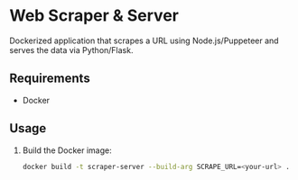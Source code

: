 # Web Scraper & Server

Dockerized application that scrapes a URL using Node.js/Puppeteer and serves the data via Python/Flask.

## Requirements
- Docker

## Usage

1. Build the Docker image:
   ```bash
   docker build -t scraper-server --build-arg SCRAPE_URL=<your-url> .